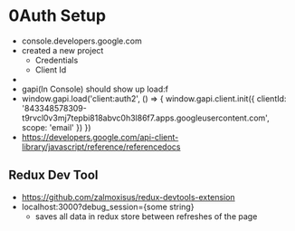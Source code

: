 # 0Auth Setup

- console.developers.google.com
- created a new project
  - Credentials
  - Client Id
- <script src="https://apis.google.com/js/api.js"></script>
- gapi(In Console) should show up load:f
- window.gapi.load('client:auth2', () => {
  window.gapi.client.init({
  clientId: '843348578309-t9rvcl0v3mj7tepbi818abvc0h3l86f7.apps.googleusercontent.com',
  scope: 'email'
  })
  })
- https://developers.google.com/api-client-library/javascript/reference/referencedocs

## Redux Dev Tool

- https://github.com/zalmoxisus/redux-devtools-extension
- localhost:3000?debug_session={some string}
  - saves all data in redux store between refreshes of the page
